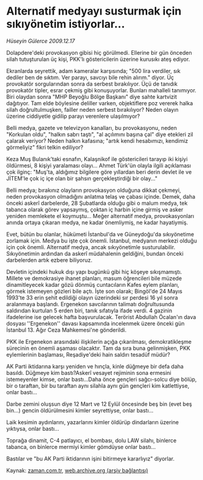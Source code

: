 # Alternatif medyayı susturmak için sıkıyönetim istiyorlar...

*Hüseyin Gülerce 2009.12.17*

<tr><td class="metin" colspan="2" style="padding-top: 20px; padding-left: 5px; ">Dolapdere'deki provokasyon gibisi hiç görülmedi. Ellerine bir gün önceden silah tutuşturulan üç kişi, PKK'lı göstericilerin üzerine kurusıkı ateş ediyor.</td></tr><tr><td class="metin" colspan="2" style="padding-top: 20px; padding-left: 5px; "><p>Ekranlarda seyrettik, adam kameralar karşısında; "500 lira verdiler, sık dediler ben de sıktım. Ver parayı, savcıyı bile rehin alırım." diyor. Üç provokatör sorgularından sonra da serbest bırakılıyor. Üçü de tanıdık provokatör tipler, esrar çekmiş gibi konuşuyorlar. Bunları mahalleli tanımıyor. Biri olaydan sonra "MHP Beyoğlu Bölge Başkanı" diye sahte kartvizit dağıtıyor. Tam elde böylesine deliller varken, objektiflere poz vererek halka silah doğrultulmuşken, failler neden serbest bırakılıyor? Neden olayın üzerine ciddiyetle gidilip parayı verenlere ulaşılmıyor?
<p>Belli medya, gazete ve televizyon kanalları, bu provokasyonu, neden "Korkulan oldu", "halkın sabrı taştı", "al açılımını başına çal" diye etekleri zil çalarak veriyor? Neden halkın kafasına; "artık kendi hesabımızı, kendimiz görmeliyiz" fikri telkin ediliyor?
<p>Keza Muş Bulanık'taki esnafın, Kalaşnikof ile göstericileri tarayıp iki kişiyi öldürmesi, 8 kişiyi yaralaması olayı... Ahmet Türk'ün olayla ilgili açıklaması çok ilginç: "Muş'ta, aldığımız bilgilere göre yıllardan beri derin devlet ile ve JİTEM'le çok iç içe olan bir şahsın gerçekleştirdiği bir olay..."
<p>Belli medya; bırakınız olayların provokasyon olduğuna dikkat çekmeyi, neden provokasyon olmadığını anlatma telaş ve çabası içinde. Demek, daha önceki askerî darbelerde, 28 Şubatlarda olduğu gibi o malum medya, tek tabanca olarak görev yapsaymış, çoktan iç harbin içine girmiş ve asker yeniden memlekete el koymuştu... Meğer alternatif medya, provokasyonları anında ortaya çıkaran medya, ne kadar önemliymiş, ne kadar hayatiymiş.
<p>Evet, bütün bu olanlar, hükümeti İstanbul'da ve Güneydoğu'da sıkıyönetime zorlamak için. Medya bu işte çok önemli. İstanbul, medyanın merkezi olduğu için çok önemli. Alternatif medya, ancak sıkıyönetimle susturulabilir. Sıkıyönetimin ardından da askerî müdahalenin geldiğini, bundan önceki darbelerden artık ezbere biliyoruz.
<p>Devletin içindeki hukuk dışı yapı bugünkü gibi hiç köşeye sıkışmamıştı. Millete ve demokrasiye ihanet planları, masum öğrencileri bile müzede dinamitleyecek kadar gözü dönmüş cuntacıların Kafes eylem planları, görmek istemeyen gözleri bile açtı. İşte son olarak; Bingöl'de 24 Mayıs 1993'te 33 erin şehit edildiği olayın üzerindeki sır perdesi 16 yıl sonra aralanmaya başlandı. Ergenekon savcılarının talimatı doğrultusunda saldırıdan kurtulan 5 erden biri, tanık sıfatıyla ifade verdi. 4 gazinin ifadelerine ise gelecek hafta başvurulacak. Terörist Abdullah Öcalan'ın dava dosyası ''Ergenekon'' davası kapsamında incelenmek üzere önceki gün İstanbul 13. Ağır Ceza Mahkemesi'ne gönderildi.
<p>PKK ile Ergenekon arasındaki ilişkilerin açığa çıkarılması, demokratikleşme sürecinin en önemli aşaması olacaktır. Tam da sıra buna gelinmişken, PKK eylemlerinin başlaması, Reşadiye'deki hain saldırı tesadüf müdür?
<p>AK Parti iktidarına karşı yeniden ve hınçla, kinle düğmeye bir defa daha basıldı. Düğmeye kim bastı?Askerî vesayet rejiminin sona ermesini istemeyenler kimse, onlar bastı...Daha önce gençleri sağcı-solcu diye bölüp, bir o taraftan, bir bu taraftan aynı silahla aynı gün gençleri kim katlettiyse, onlar bastı...
<p>Darbe zemini oluşsun diye 12 Mart ve 12 Eylül öncesinde beş bin (evet beş bin...) gencin öldürülmesini kimler seyrettiyse, onlar bastı...
<p>Laik kesimin aydınlarını, yazarlarını kimler öldürüp dindarların üzerine yıktıysa, onlar bastı...
<p>Toprağa dinamit, C-4 patlayıcı, el bombası, dolu LAW silahı, binlerce tabanca, on binlerce mermiyi kimler gömdüyse onlar bastı...
<p>Bastılar ve "bu AK Parti iktidarının işini bitirmeye kararlıyız" diyorlar.<br/></p></p></p></p></p></p></p></p></p></p></p></p></td></tr>

Kaynak: [zaman.com.tr](http://zaman.com.tr/yazar.do?yazino=928358), [web.archive.org (arşiv bağlantısı)](http://web.archive.org/web/20100116033210/http://www.zaman.com.tr:80/yazar.do?yazino=928358)
